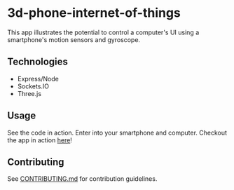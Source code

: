# 3d-phone-internet-of-things

This app illustrates the potential to control a computer's UI using a smartphone's motion sensors and gyroscope.

## Technologies
* Express/Node
* Sockets.IO
* Three.js

## Usage

See the code in action. Enter into your smartphone and computer. Checkout the app in action [here](http://plebsmusic.com)!

## Contributing

See [CONTRIBUTING.md](CONTRIBUTING.md) for contribution guidelines.

